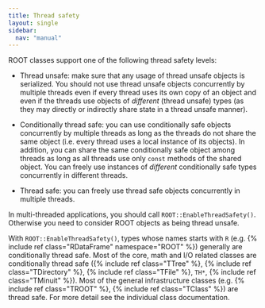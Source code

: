 ```yaml
---
title: Thread safety
layout: single
sidebar:
  nav: "manual"
---
```


ROOT classes support one of the following thread safety levels:

- Thread unsafe: make sure that any usage of thread unsafe objects is serialized.
You should not use thread unsafe objects concurrently by multiple threads even if every thread uses its own copy of an object and even if the threads use objects of _different_ (thread unsafe) types (as they may directly or indirectly share state in a thread unsafe manner).

- Conditionally thread safe: you can use conditionally safe objects concurrently by multiple threads as long as the threads do not share the same object (i.e. every thread uses a local instance of its objects).
In addition, you can share the same conditionally safe object among threads as long as all threads use only `const` methods of the shared object.
You can freely use instances of _different_ conditionally safe types concurrently in different threads.

- Thread safe: you can freely use thread safe objects concurrently in multiple threads.

In multi-threaded applications, you should call `ROOT::EnableThreadSafety()`.
Otherwise you need to consider ROOT objects as being thread unsafe.

With `ROOT::EnableThreadSafety()`, types whose names starts with `R` (e.g. {% include ref class="RDataFrame" namespace="ROOT" %}) generally are conditionally thread safe.
Most of the core, math and I/O related classes are conditionally thread safe ({% include ref class="TTree" %}, {% include ref class="TDirectory" %}, {% include ref class="TFile" %}, `TH*`, {% include ref class="TMinuit" %}).
Most of the general infrastructure classes (e.g. {% include ref class="TROOT" %}, {% include ref class="TClass" %}) are thread safe.
For more detail see the individual class documentation.
